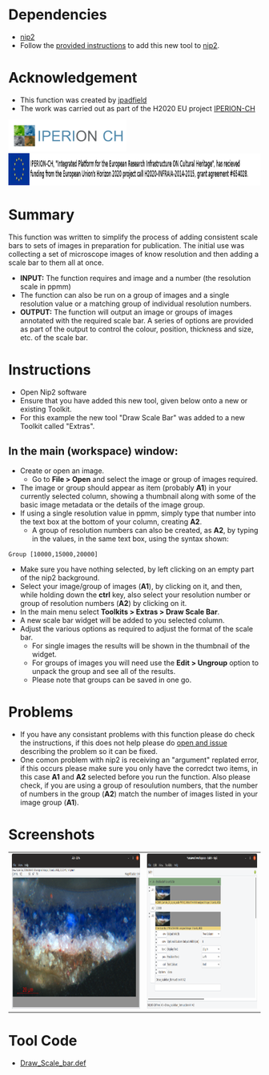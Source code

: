 # Dependencies
* [nip2](https://github.com/libvips/nip2)
* Follow the [provided instructions](https://github.com/jpadfield/nip2-extras/blob/master/README.md) to add this new tool to [nip2](https://github.com/libvips/nip2). 

# Acknowledgement
* This function was created by [jpadfield](https://github.com/jpadfield)
* The work was carried out as part of the H2020 EU project [IPERION-CH](http://www.iperionch.eu/)
<img src="https://github.com/jpadfield/nip2-extras/blob/master/images/IPERION-CH_logo_trans.png" height="64" alt="IPERION-CH Logo">
<img src="https://github.com/jpadfield/nip2-extras/blob/master/images/iperion-ch-eu-tag_black.png" height="64" alt="IPERION-CH Grant Info">

# Summary
This function was written to simplify the process of adding consistent scale bars to sets of images in preparation for publication. The initial use was collecting a set of microscope images of know resolution and then adding a scale bar to them all at once.
* **INPUT:** The function requires and image and a number (the resolution scale in ppmm)
* The function can also be run on a group of images and a single resolution value or a matching group of individual resolution numbers.
* **OUTPUT:** The function will output an image or groups of images annotated with the required scale bar. A series of options are provided as part of the output to control the colour, position, thickness and size, etc. of the scale bar.

# Instructions
* Open Nip2 software
* Ensure that you have added this new tool, given below onto a new or existing Toolkit.
* For this example the new tool "Draw Scale Bar" was added to a new Toolkit called "Extras".
## In the main (workspace) window:
* Create or open an image.
  * Go to **File > Open** and select the image or group of images required.
* The image or group should appear as item (probably **A1**) in your currently selected column, showing a thumbnail along with some of the basic image metadata or the details of the image group.
* If using a single resolution value in ppmm, simply type that number into the text box at the bottom of your column, creating **A2**.
  * A group of resolution numbers can also be created, as **A2**, by typing in the values, in the same text box, using the syntax shown:
```
Group [10000,15000,20000]
```
* Make sure you have nothing selected, by left clicking on an empty part of the nip2 background.
* Select your image/group of images (**A1**), by clicking on it, and then, while holding down the **ctrl** key, also select your resolution number or group of resolution numbers (**A2**) by clicking on it.
* In the main menu select **Toolkits > Extras > Draw Scale Bar**.
* A new scale bar widget will be added to you selected column.
* Adjust the various options as required to adjust the format of the scale bar.
  * For single images the results will be shown in the thumbnail of the widget.
  * For groups of images you will need use the **Edit > Ungroup** option to unpack the group and see all of the results.
  * Please note that groups can be saved in one go.
  
# Problems
* If you have any consistant problems with this function please do check the instructions, if this does not help please do [open and issue](https://github.com/libvips/nip2-extras/issues) describing the problem so it can be fixed.
* One comon problem with nip2 is receiving an "argument" replated error, if this occurs please make sure you only have the corredct two items, in this case **A1** and **A2** selected before you run the function. Also please check, if you are using a group of resoulution numbers, that the number of numbers in the group (**A2**) match the number of images listed in your image group (**A1**).

# Screenshots 
<table><tr><td><img src="https://github.com/jpadfield/nip2-extras/blob/master/images/dsb_01.png" height="310" alt="Example Screenshot"></td><td><img src="https://github.com/jpadfield/nip2-extras/blob/master/images/dsb_02.png" height="310" alt="Example Screenshot"></td></tr></table>

# Tool Code
* [Draw_Scale_bar.def](Draw_Scale_bar.def)
